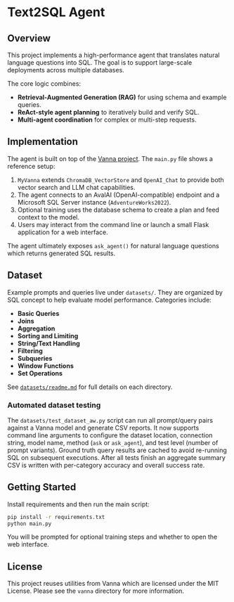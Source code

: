 # Text2SQL Agent

## Overview
This project implements a high-performance agent that translates natural language questions into SQL. The goal is to support large-scale deployments across multiple databases.

The core logic combines:
- **Retrieval-Augmented Generation (RAG)** for using schema and example queries.
- **ReAct-style agent planning** to iteratively build and verify SQL.
- **Multi-agent coordination** for complex or multi-step requests.

## Implementation
The agent is built on top of the [Vanna project](https://github.com/vanna-ai/vanna). The `main.py` file shows a reference setup:

1. `MyVanna` extends `ChromaDB_VectorStore` and `OpenAI_Chat` to provide both vector search and LLM chat capabilities.
2. The agent connects to an AvalAI (OpenAI-compatible) endpoint and a Microsoft SQL Server instance (`AdventureWorks2022`).
3. Optional training uses the database schema to create a plan and feed context to the model.
4. Users may interact from the command line or launch a small Flask application for a web interface.

The agent ultimately exposes `ask_agent()` for natural language questions which returns generated SQL results.

## Dataset
Example prompts and queries live under `datasets/`. They are organized by SQL concept to help evaluate model performance. Categories include:
- **Basic Queries**
- **Joins**
- **Aggregation**
- **Sorting and Limiting**
- **String/Text Handling**
- **Filtering**
- **Subqueries**
- **Window Functions**
- **Set Operations**

See [`datasets/readme.md`](datasets/readme.md) for full details on each directory.

### Automated dataset testing
The `datasets/test_dataset_aw.py` script can run all prompt/query pairs against a
Vanna model and generate CSV reports. It now supports command line arguments to
configure the dataset location, connection string, model name, method
(`ask` or `ask_agent`), and test level (number of prompt variants). Ground truth
query results are cached to avoid re-running SQL on subsequent executions. After
all tests finish an aggregate summary CSV is written with per-category accuracy
and overall success rate.

## Getting Started
Install requirements and then run the main script:
```bash
pip install -r requirements.txt
python main.py
```
You will be prompted for optional training steps and whether to open the web interface.

## License
This project reuses utilities from Vanna which are licensed under the MIT License. Please see the `vanna` directory for more information.
